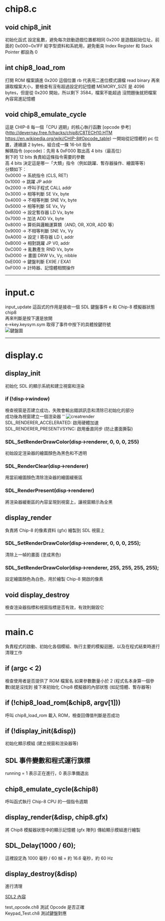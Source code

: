 # chip8.c

## void chip8_init

初始化函式
設定亂數，避免每次啟動遊戲位置都相同
0x200 是遊戲起始位址，前面的 0x000~0x1FF 給字型資料和系統用，避免衝突
Index Register 和 Stack Pointer 都設為 0

## int chip8_load_rom

打開 ROM 檔案讀進 0x200 這個位置
rb 代表用二進位模式讀檔
read binary
再來讀取檔案大小，要檢查有沒有超過設定的記憶體
MEMORY_SIZE 是 4096 bytes，但是從 0x200 開始，所以剩下 3584，檔案不能超過
沒問題後就把檔案內容寫進記憶體

## void chip8_emulate_cycle

這是 CHIP-8 每一個「CPU 週期」的核心執行函數
[opcode 參考](http://devernay.free.fr/hacks/chip8/C8TECH10.HTM  
https://en.wikipedia.org/wiki/CHIP-8#Opcode_table)
一開始從記憶體的 pc 位置，連續讀 2 bytes，組合成一條 16-bit 指令  
解碼指令 (opcode)：先用 & 0xF000 取出高 4 bits（最高位）  
剩下的 12 bits 負責給這條指令需要的參數  
高 4 bits 決定這是哪一「大類」指令（例如跳躍、暫存器操作、繪圖等等）  
分類如下：  
0x0000 → 系統指令 (CLS, RET)  
0x1000 → 跳躍 JP addr  
0x2000 → 呼叫子程式 CALL addr  
0x3000 → 相等判斷 SE Vx, byte  
0x4000 → 不相等判斷 SNE Vx, byte  
0x5000 → 相等判斷 SE Vx, Vy  
0x6000 → 設定暫存器 LD Vx, byte  
0x7000 → 加法 ADD Vx, byte  
0x8000 → 算術與邏輯運算類（AND, OR, XOR, ADD 等）  
0x9000 → 不相等判斷 SNE Vx, Vy  
0xA000 → 設定 I 寄存器 LD I, addr  
0xB000 → 相對跳躍 JP V0, addr  
0xC000 → 亂數產生 RND Vx, byte  
0xD000 → 畫圖 DRW Vx, Vy, nibble  
0xE000 → 鍵盤判斷 EX9E / EXA1  
0xF000 → 計時器、記憶體相關操作

---

# input.c

input_update 這函式的作用是接收一個 SDL 鍵盤事件 e 和 Chip-8 模擬器狀態 chip8  
再來判斷是按下還是放開  
e->key.keysym.sym 取得了事件中按下的具體按鍵符號  
![鍵盤圖](/pic/keypad.png)

---

# display.c

## display_init

初始化 SDL 的顯示系統和建立視窗和渲染

### if (!disp->window)

檢查視窗是否建立成功，失敗會輸出錯誤訊息和清除已初始化的部分  
成功後為視窗建立一個渲染器
'' ![creatrender](/pic/CreateRenderer.png)
SDL_RENDERER_ACCELERATED: 啟用硬體加速  
SDL_RENDERER_PRESENTVSYNC: 啟用垂直同步 (防止畫面撕裂)

### SDL_SetRenderDrawColor(disp->renderer, 0, 0, 0, 255)

初始設定渲染器的繪圖顏色為黑色和不透明

### SDL_RenderClear(disp->renderer)

用當前繪圖顏色清除渲染器的繪圖緩衝區

### SDL_RenderPresent(disp->renderer)

將渲染器緩衝區的內容呈現到視窗上，讓視窗顯示為全黑

## display_render

負責將 Chip-8 的像素資料 (gfx) 繪製到 SDL 視窗上

### SDL_SetRenderDrawColor(disp->renderer, 0, 0, 0, 255);

清除上一幀的畫面 (塗成黑色)

### SDL_SetRenderDrawColor(disp->renderer, 255, 255, 255, 255);

設定繪圖顏色為白色，用於繪製 Chip-8 開啟的像素

## void display_destroy

檢查渲染器指標和視窗指標是否有效，有效則銷毀它

---

# main.c

負責程式的啟動、初始化各個模組、執行主要的模擬迴圈，以及在程式結束時進行清理工作

## if (argc < 2)

檢查使用者是否提供了 ROM 檔案名
如果參數數量小於 2 (程式名本身算一個參數)就是沒找到
接下來初始化 Chip8 模擬器的內部狀態 (如記憶體、暫存器等)

## if (!chip8_load_rom(&chip8, argv[1]))

呼叫 chip8_load_rom 載入 ROM，檢查回傳值判斷是否成功

## if (!display_init(&disp))

初始化顯示模組 (建立視窗和渲染器等)

## SDL 事件變數和程式運行旗標

running = 1 表示正在進行，0 表示準備退出

## chip8_emulate_cycle(&chip8)

呼叫函式執行 Chip-8 CPU 的一個指令週期

## display_render(&disp, chip8.gfx)

將 Chip8 模擬器狀態中的顯示記憶體 (gfx 陣列) 傳給顯示模組進行繪製

## SDL_Delay(1000 / 60);

這裡設定為 1000 毫秒 / 60 幀 = 約 16.6 毫秒，約 60 Hz

## display_destroy(&disp)

進行清理

[SDL2 內容](https://wiki.libsdl.org/SDL2/FrontPage)

test_opcode.ch8 測試 Opcode 是否正確  
Keypad_Test.ch8 測試鍵盤對應
